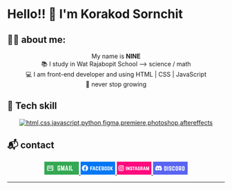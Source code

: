 # Hello!! 👋 I'm Korakod Sornchit
## 🐱‍👤 about me:

<p align="center">
My name is <b>NINE</b> <br>
📚 I study in Wat Rajabopit School --> science / math <br>
💻 I am front-end developer and using HTML | CSS | JavaScript <br>
🌱 never stop growing
<p>
 
## 🌌 Tech skill

<p align="center">
	<a href="https://skillicons.dev">
		<img src="https://skillicons.dev/icons?i=html,css,javascript,python,figma,premiere,photoshop,aftereffects" alt="html,css,javascript,python,figma,premiere,photoshop,aftereffects">
	</a>
</p>

## 📬 contact

<p align="center">
	<!--email-->
	<a href="mailto:nine123mvp@gmail.com">
		<img src="images/gmail.png" width="80px" alt="gmail"></img>
	</a>
	<!--facebook-->
	<a href="https://www.facebook.com/bilker.dally">
		<img src="images/facebook.png" width="80px" alt="facebook"></img>
	</a>
		<!--instagram-->
	<a href="https://www.instagram.com/p.nng9">
		<img src="images/instagram.png" width="80px" alt="instagram"></img>
	</a>
		<!--discord-->
	<a href="https://discordapp.com/users/766657275540275221">
		<img src="images/discord.png" width="80px" alt="discord"></img>
	</a>
</p>

---
